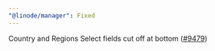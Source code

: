 ```yaml
---
"@linode/manager": Fixed
---
```


Country and Regions Select fields cut off at bottom ([#9479](https://github.com/linode/manager/pull/9479))
